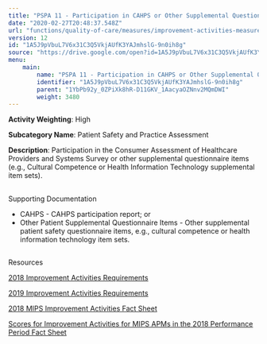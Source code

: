 ```yaml
---
title: "PSPA 11 - Participation in CAHPS or Other Supplemental Questionnaire"
date: "2020-02-27T20:48:37.548Z"
url: "functions/quality-of-care/measures/improvement-activities-measures/2018-improvement-activities/pspa-11-participation-in-cahps-or-other-supplemental-questionnaire.html"
version: 12
id: "1A5J9pVbuL7V6x31C3Q5VkjAUfK3YAJmhslG-9n0ih8g"
source: "https://drive.google.com/open?id=1A5J9pVbuL7V6x31C3Q5VkjAUfK3YAJmhslG-9n0ih8g"
menu:
    main:
        name: "PSPA 11 - Participation in CAHPS or Other Supplemental Questionnaire"
        identifier: "1A5J9pVbuL7V6x31C3Q5VkjAUfK3YAJmhslG-9n0ih8g"
        parent: "1YbPb92y_0ZPiXk8hR-D11GKV_1AacyaOZNnv2MQmDWI"
        weight: 3480
---
```









**Activity Weighting**: High

**Subcategory Name**: Patient Safety and Practice Assessment

**Description**: Participation in the Consumer Assessment of Healthcare Providers and Systems Survey or other supplemental questionnaire items (e.g., Cultural Competence or Health Information Technology supplemental item sets).







## 

Supporting Documentation

* CAHPS - CAHPS participation report; or 
* Other Patient Supplemental Questionnaire Items - Other supplemental patient safety questionnaire items, e.g., cultural competence or health information technology item sets.







## 

Resources

[2018 Improvement Activities Requirements](https://qpp.cms.gov/mips/improvement-activities?py=2018)

[2019 Improvement Activities Requirements](https://qpp.cms.gov/mips/improvement-activities?py=2019)

[2018 MIPS Improvement Activities Fact Sheet](https://qpp.cms.gov/resource/2018%20MIPS%20Improvement%20Activities%20Fact%20Sheet)

[Scores for Improvement Activities for MIPS APMs in the 2018 Performance Period Fact Sheet](https://qpp.cms.gov/resource/2018%20MIPS%20APMs%20improvement%20Activities%20scores%20fact%20sheet)

